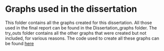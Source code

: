 # Graphs used in the dissertation #
This folder contains all the graphs created for this dissertation. All those used in the final report can be found in the Dissertation_graphs folder.
The try_outs folder contains all the other graphs that were created but not included, for various reasons. The code used to create all these graphs can be found [here](https://github.com/louise-litrico/dissertation-work/tree/main/code)
